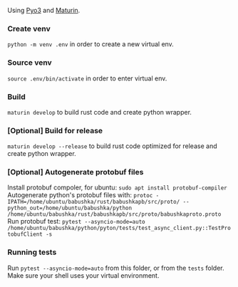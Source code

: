 Using [Pyo3](https://github.com/PyO3/pyo3) and [Maturin](https://github.com/PyO3/maturin).

### Create venv
`python -m venv .env` in order to create a new virtual env.

### Source venv

`source .env/bin/activate` in order to enter virtual env.

### Build

`maturin develop` to build rust code and create python wrapper.

### [Optional] Build for release

`maturin develop --release` to build rust code optimized for release and create python wrapper.

### [Optional] Autogenerate protobuf files
Install protobuf compoler, for ubuntu:
`sudo apt install protobuf-compiler`
Autogenerate python's protobuf files with:
`protoc -IPATH=/home/ubuntu/babushka/rust/babushkapb/src/proto/ --python_out=/home/ubuntu/babushka/python /home/ubuntu/babushka/rust/babushkapb/src/proto/babushkaproto.proto`
Run protobuf test:
`pytest --asyncio-mode=auto /home/ubuntu/babushka/python/pyton/tests/test_async_client.py::TestProtobufClient -s`

### Running tests

Run `pytest --asyncio-mode=auto` from this folder, or from the `tests` folder. Make sure your shell uses your virtual environment.
